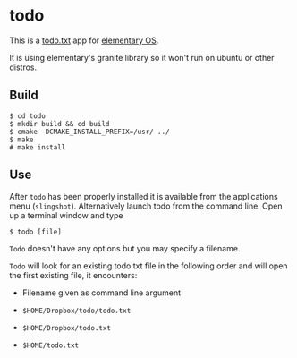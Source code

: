 # todo

This is a [todo.txt](http://todotxt.com) app for [elementary OS](http://elementaryos.org).

It is using elementary's granite library so it won't run on ubuntu or other distros.

## Build

```
$ cd todo
$ mkdir build && cd build
$ cmake -DCMAKE_INSTALL_PREFIX=/usr/ ../
$ make
# make install
```
## Use

After `todo` has been properly installed it is available from the applications menu (`slingshot`). Alternatively launch todo from the command line. Open up a terminal window and type

```
$ todo [file]
```

`Todo` doesn't have any options but you may specify a filename.

`Todo` will look for an existing todo.txt file in the following order and will open the first existing file, it encounters:

- Filename given as command line argument

- `$HOME/Dropbox/todo/todo.txt`

- `$HOME/Dropbox/todo.txt`

- `$HOME/todo.txt`


